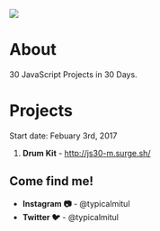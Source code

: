 ![](https://javascript30.com/images/JS3-social-share.png)

# About

30 JavaScript Projects in 30 Days.

# Projects

Start date: Febuary 3rd, 2017

1. **Drum Kit** - http://js30-m.surge.sh/


## Come find me!

* **Instagram :camera:** - @typicalmitul
* **Twitter :bird:** - @typicalmitul


     
